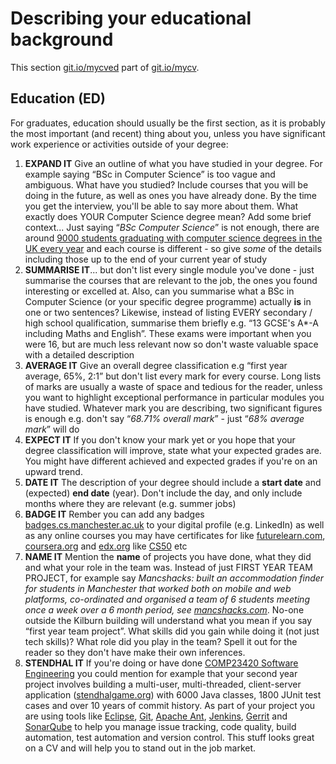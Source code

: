 # Describing your educational background

This section [git.io/mycved](http://git.io/mycved) part of [git.io/mycv](http://git.io/mycv).

## Education (ED)

For graduates, education should usually be the first section, as it is probably the most important (and recent) thing about you, unless you have significant work experience or activities outside of your degree:

1. **EXPAND IT** Give an outline of what you have studied in your degree. For example saying “BSc in Computer Science” is too vague and ambiguous. What have you studied? Include courses that you will be doing in the future, as well as ones you have already done. By the time you get the interview, you'll be able to say more about them. What exactly does YOUR Computer Science degree mean? Add some brief context... Just saying “*BSc Computer Science*” is not enough, there are around [9000 students graduating with computer science degrees in the UK every year](https://web.archive.org/web/20160210155934/https://cphcuk.files.wordpress.com/2016/01/computinggraduateemployabilitysharingpractice.pdf) and each course is different - so give *some* of the details including those up to the end of your current year of study
2. **SUMMARISE IT**... but don't list every single module you've done - just summarise the courses that are relevant to the job, the ones you found interesting or excelled at. Also, can you summarise what a BSc in Computer Science (or your specific degree programme) actually **is** in one or two sentences? Likewise, instead of listing EVERY secondary / high school qualification, summarise them briefly e.g. “13 GCSE's A*-A including Maths and English”. These exams were important when you were 16, but are much less relevant now so don't waste valuable space with a detailed description
3. **AVERAGE IT** Give an overall degree classification e.g “first year average, 65%, 2:1” but don't list every mark for every course. Long lists of marks are usually a waste of space and tedious for the reader, unless you want to highlight exceptional performance in particular modules you have studied. Whatever mark you are describing, two significant figures is enough e.g. don't say “*68.71% overall mark*” - just “*68% average mark*” will do
4. **EXPECT IT** If you don't know your mark yet or you hope that your degree classification will improve, state what your expected grades are. You might have different achieved and expected grades if you're on an upward trend.
5. **DATE IT** The description of your degree should include a **start date** and (expected) **end date** (year). Don't include the day, and only include months where they are relevant (e.g. summer jobs)
5. **BADGE IT** Rember you can add any badges [badges.cs.manchester.ac.uk](https://badges.cs.manchester.ac.uk) to your digital profile (e.g. LinkedIn) as well as any online courses you may have certificates for like [futurelearn.com](https://www.futurelearn.com/), [coursera.org](https://www.coursera.org) and [edx.org](http://www.edx.org) like [CS50](https://www.edx.org/course/introduction-computer-science-harvardx-cs50x) etc
6. **NAME IT** Mention the **name** of projects you have done, what they did and what your role in the team was. Instead of just FIRST YEAR TEAM PROJECT, for example say *Mancshacks: built an accommodation finder for students in Manchester that worked both on mobile and web platforms, co-ordinated and organised a team of 6 students meeting once a week over a 6 month period, see [mancshacks.com](http://www.mancshacks.com)*. No-one outside the Kilburn building will understand what you mean if you say “first year team project”. What skills did you gain while doing it (not just tech skills)? What role did you play in the team? Spell it out for the reader so they don't have make their own inferences.
7. **STENDHAL IT** If you're doing or have done [COMP23420 Software Engineering](https://studentnet.cs.manchester.ac.uk/ugt/COMP23420/syllabus/) you could mention for example that your second year project involves building a multi-user, multi-threaded, client-server application ([stendhalgame.org](https://stendhalgame.org/)) with 6000 Java classes, 1800 JUnit test cases and over 10 years of commit history. As part of your project you are using tools like [Eclipse](https://en.wikipedia.org/wiki/Eclipse_(software)), [Git](https://en.wikipedia.org/wiki/Git), [Apache Ant](https://en.wikipedia.org/wiki/Apache_Ant), [Jenkins](https://en.wikipedia.org/wiki/Jenkins_(software)), [Gerrit](https://en.wikipedia.org/wiki/Gerrit_(software)) and [SonarQube](https://en.wikipedia.org/wiki/SonarQube) to help you manage issue tracking, code quality, build automation, test automation and version control. This stuff looks great on a CV and will help you to stand out in the job market.
